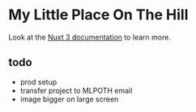# My Little Place On The Hill

Look at the [Nuxt 3 documentation](https://nuxt.com/docs/getting-started/introduction) to learn more.

## todo

- prod setup
- transfer project to MLPOTH email
- image bigger on large screen
